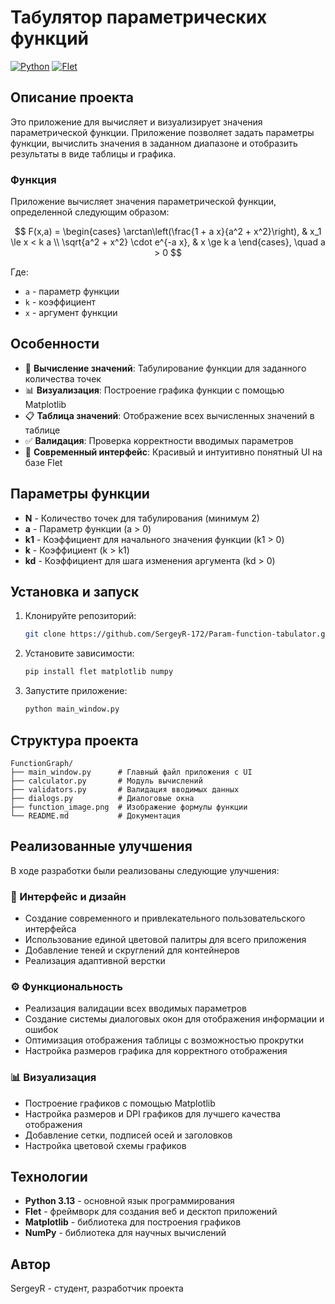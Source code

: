 # Табулятор параметрических функций

[![Python](https://img.shields.io/badge/python-3.13-blue.svg)](https://www.python.org/downloads/)
[![Flet](https://img.shields.io/badge/flet-framework-orange.svg)](https://flet.dev/)

## Описание проекта

Это приложение для вычисляет и визуализирует значения параметрической функции. Приложение позволяет задать параметры функции, вычислить значения в заданном диапазоне и отобразить результаты в виде таблицы и графика.

### Функция

Приложение вычисляет значения параметрической функции, определенной следующим образом:

$$
F(x,a) =
\begin{cases}
\arctan\left(\frac{1 + a x}{a^2 + x^2}\right), & x_1 \le x < k a \\
\sqrt{a^2 + x^2} \cdot e^{-a x}, & x \ge k a
\end{cases},
\quad a > 0
$$



Где:
- `a` - параметр функции
- `k` - коэффициент
- `x` - аргумент функции

## Особенности

- 🧮 **Вычисление значений**: Табулирование функции для заданного количества точек
- 📊 **Визуализация**: Построение графика функции с помощью Matplotlib
- 📋 **Таблица значений**: Отображение всех вычисленных значений в таблице
- ✅ **Валидация**: Проверка корректности вводимых параметров
- 🎨 **Современный интерфейс**: Красивый и интуитивно понятный UI на базе Flet

## Параметры функции

- **N** - Количество точек для табулирования (минимум 2)
- **a** - Параметр функции (a > 0)
- **k1** - Коэффициент для начального значения функции (k1 > 0)
- **k** - Коэффициент (k > k1)
- **kd** - Коэффициент для шага изменения аргумента (kd > 0)

## Установка и запуск

1. Клонируйте репозиторий:
   ```bash
   git clone https://github.com/SergeyR-172/Param-function-tabulator.git
   ```

2. Установите зависимости:
   ```bash
   pip install flet matplotlib numpy
   ```

3. Запустите приложение:
   ```bash
   python main_window.py
   ```

## Структура проекта

```
FunctionGraph/
├── main_window.py      # Главный файл приложения с UI
├── calculator.py       # Модуль вычислений
├── validators.py       # Валидация вводимых данных
├── dialogs.py          # Диалоговые окна
├── function_image.png  # Изображение формулы функции
└── README.md           # Документация
```

## Реализованные улучшения

В ходе разработки были реализованы следующие улучшения:

### 🎨 Интерфейс и дизайн
- Создание современного и привлекательного пользовательского интерфейса
- Использование единой цветовой палитры для всего приложения
- Добавление теней и скруглений для контейнеров
- Реализация адаптивной верстки

### ⚙️ Функциональность
- Реализация валидации всех вводимых параметров
- Создание системы диалоговых окон для отображения информации и ошибок
- Оптимизация отображения таблицы с возможностью прокрутки
- Настройка размеров графика для корректного отображения

### 📊 Визуализация
- Построение графиков с помощью Matplotlib
- Настройка размеров и DPI графиков для лучшего качества отображения
- Добавление сетки, подписей осей и заголовков
- Настройка цветовой схемы графиков

## Технологии

- **Python 3.13** - основной язык программирования
- **Flet** - фреймворк для создания веб и десктоп приложений
- **Matplotlib** - библиотека для построения графиков
- **NumPy** - библиотека для научных вычислений

## Автор

SergeyR - студент, разработчик проекта